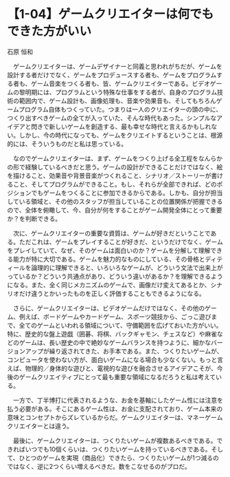 # 【1-04】ゲームクリエイターは何でもできた方がいい

<div class="author">石原 恒和</div>

　ゲームクリエイターは、ゲームデザイナーと同義と思われがちだが、ゲームを設計する者だけでなく、ゲームをプロデュースする者も、ゲームをプログラムする者も、ゲーム音楽をつくる者も、皆、ゲームクリエイターである。ビデオゲームの黎明期には、プログラムという特殊な仕事をする者が、自身のプログラム技術の範囲内で、ゲーム設計も、画像処理も、音楽や効果音も、そしてもちろんゲームプログラム自体もつくっていた。つまりは一人のクリエイターの頭の中に、つくり出すべきゲームの全てが入っていた、そんな時代もあった。シンプルなアイデアと閃きで新しいゲームを創造する、最も幸せな時代と言えるかもしれない。しかし、今の時代になっても、ゲームをクリエイトするということは、根源的には、そういうものだと私は思っている。

　なのでゲームクリエイターは、まず、ゲームをつくり上げる全工程をなんらかの形で経験しているべきだと思う。ゲームの設計ができることだけではなく、絵を描けること、効果音や背景音楽がつくれること、シナリオ／ストーリーが書けること、そしてプログラムができること。もし、それらが全部できれば、どのポジションでもゲームをつくることに参加できるからである。しかも、自分が担当している領域と、その他のスタッフが担当していることの位置関係が把握できるので、全体を俯瞰して、今、自分が何をすることがゲーム開発全体にとって重要か？を判断できる。

　次に、ゲームクリエイターの重要な資質は、ゲームが好きだということである。ただこれは、ゲームをプレイすることが好きだ、というだけでなく、ゲームをプレイしていて、なぜ、そのゲームは面白いのか？ゲームを分解して理解できる能力が特に大切である。ゲームを魅力的なものにしている、その骨格とディティールを論理的に理解できると、いろいろなゲームが、どういう文法で出来上がっているか？どういう共通点があり、どういう違いがあるか？を理解できるようになる。また、全く同じメカニズムのゲームで、画像だけ変えてあるとか、シナリオだけ違うとかいったものを正しく評価することもできるようになる。

　さらに、ゲームクリエイターは、ビデオゲームだけではなく、その他のゲーム、例えば、ボードゲームやカードゲーム、スポーツ競技から、ごっこ遊びまで、全てのゲームといわれる領域について、守備範囲を広げておいた方がいい。特に、歴史的な盤上遊戯（囲碁、将棋、バックギャモン、チェスなど）や麻雀などのゲームは、長い歴史の中で絶妙なゲームバランスを持つように、細かなバージョンアップが繰り返されてきた、お手本である。また、つくりたいゲームが、コンピュータを使わない方が、面白いゲームになる場合も少なくない。もっと言えば、物理的／身体的な遊びと、電視的な遊びを融合させるアイデアこそが、今後のゲームクリエイティブにとって最も重要な領域になるだろうと私は考えている。

　一方で、丁半博打に代表されるような、お金を基軸にしたゲーム性には注意を払う必要がある。そこにあるゲーム性は、お金に支配されており、ゲーム本来の意味とコンセプトからズレているからだ。ゲームクリエイターは、マネーゲームクリエイターとは違う。

　最後に、ゲームクリエイターは、つくりたいゲームが複数あるべきである。できればいつでも10個くらいは、つくりたいゲームを持っているべきである。そして、ひとつのゲームを実現（商品化）できたら、つくりたいゲームが1つ減るのではなく、逆に2つくらい増えるべきだ。数をこなせるのがプロだ。

